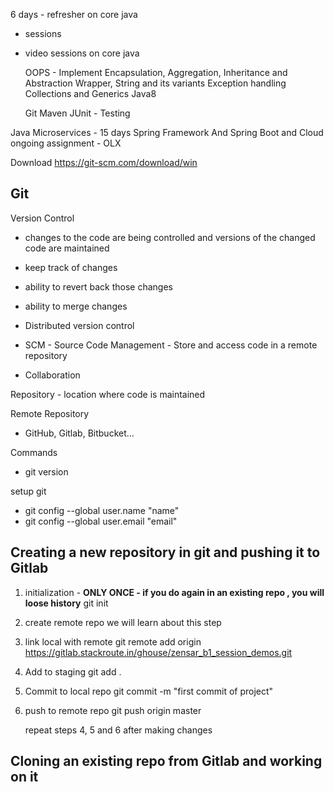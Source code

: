 6 days - refresher on core java
- sessions
- video sessions on core java

    OOPS - Implement Encapsulation, Aggregation, Inheritance and Abstraction
    Wrapper, String and its variants
    Exception handling
    Collections and Generics
    Java8
    
    Git 
    Maven
    JUnit - Testing
    
    
Java Microservices - 15 days
Spring Framework And Spring Boot and Cloud
ongoing assignment - OLX


Download
https://git-scm.com/download/win



Git
----
Version Control
  - changes to the code are being controlled and versions of the changed code are maintained
  - keep track of changes
  - ability to revert back those changes
  - ability to merge changes
    
- Distributed version control


- SCM - Source Code Management - Store and access code in a remote repository
- Collaboration


Repository - location where code is maintained

Remote Repository
- GitHub, Gitlab, Bitbucket...








Commands

 -  git version


setup git 
 - git config --global user.name "name"
 - git config --global user.email "email"



Creating a new repository in git and pushing it to Gitlab
----------------------------------------------------------
1. initialization  - **ONLY ONCE - if you do again in an existing repo , you will loose history**
    git init
2. create remote repo
    we will learn about this step
3. link local with remote
   git remote add origin https://gitlab.stackroute.in/ghouse/zensar_b1_session_demos.git     
4. Add to staging
    git add .
5. Commit to local repo
    git commit -m "first commit of project"
6. push to remote repo
    git push origin master
    
    repeat steps 4, 5 and 6 after making changes










Cloning an existing repo from Gitlab and working on it
------------------------------------------------------






















